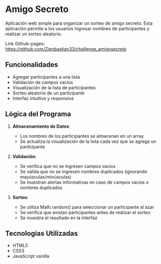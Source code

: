 # Amigo Secreto

Aplicación web simple para organizar un sorteo de amigo secreto. Esta aplicación permite a los usuarios ingresar nombres de participantes y realizar un sorteo aleatorio.

Link Github-pages: https://github.com/Zienbastian33/challenge_amigosecreto

## Funcionalidades

- Agregar participantes a una lista
- Validación de campos vacíos
- Visualización de la lista de participantes
- Sorteo aleatorio de un participante
- Interfaz intuitiva y responsiva

## Lógica del Programa

1. **Almacenamiento de Datos**:
   - Los nombres de los participantes se almacenan en un array
   - Se actualiza la visualización de la lista cada vez que se agrega un participante

2. **Validación**:
   - Se verifica que no se ingresen campos vacíos
   - Se valida que no se ingresen nombres duplicados (ignorando mayúsculas/minúsculas)
   - Se muestran alertas informativas en caso de campos vacíos o nombres duplicados

3. **Sorteo**:
   - Se utiliza Math.random() para seleccionar un participante al azar
   - Se verifica que existan participantes antes de realizar el sorteo
   - Se muestra el resultado en la interfaz

## Tecnologías Utilizadas

- HTML5
- CSS3
- JavaScript vanilla
